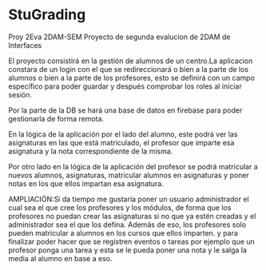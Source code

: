 # StuGrading
Proy 2Eva 2DAM-SEM
Proyecto de segunda evalucion de 2DAM de Interfaces

El proyecto consistirá en la gestión de alumnos de un centro.La aplicacion constara de un login con el que se redireccionará o bien a la parte de los alumnos o bien a la parte de los profesores, esto se definirá con un campo específico para poder guardar y después comprobar los roles al iniciar sesión.

Por la parte de la DB se hará una base de datos en firebase para poder gestionarla de forma remota.

En la lógica de la aplicación por el lado del alumno, este podrá ver las asignaturas en las que está matriculado, el profesor que imparte esa asignatura y la nota correspondiente de la misma.

Por otro lado en la lógica de la aplicación del profesor se podrá matricular a nuevos alumnos, asignaturas, matricular alumnos en asignaturas y poner notas en los que ellos impartan esa asignatura.

AMPLIACIÓN:Si da tiempo me gustaría poner un usuario administrador el cual sea el que cree los profesores y los módulos, de forma que los profesores no puedan crear las asignaturas si no que ya estén creadas y el administrador sea el que los defina. Además de eso, los profesores solo pueden matricular a alumnos en los cursos que ellos imparten.
y para finalizar poder hacer que se registren eventos o tareas por ejemplo que un profesor ponga una tarea y esta se le pueda poner una nota y le salga la media al alumno en base a eso. 

